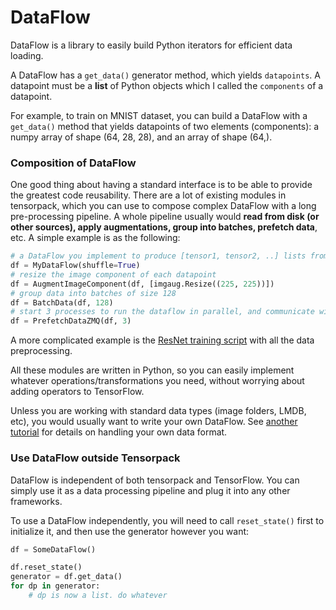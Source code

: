
# DataFlow

DataFlow is a library to easily build Python iterators for efficient data loading.

A DataFlow has a `get_data()` generator method,
which yields `datapoints`.
A datapoint must be a **list** of Python objects which I called the `components` of a datapoint.

For example, to train on MNIST dataset, you can build a DataFlow with a `get_data()` method
that yields datapoints of two elements (components):
a numpy array of shape (64, 28, 28), and an array of shape (64,).

### Composition of DataFlow
One good thing about having a standard interface is to be able to provide
the greatest code reusability.
There are a lot of existing modules in tensorpack, which you can use to compose
complex DataFlow with a long pre-processing pipeline. A whole pipeline usually
would __read from disk (or other sources), apply augmentations, group into batches,
prefetch data__, etc. A simple example is as the following:

````python
# a DataFlow you implement to produce [tensor1, tensor2, ..] lists from whatever sources:
df = MyDataFlow(shuffle=True)
# resize the image component of each datapoint
df = AugmentImageComponent(df, [imgaug.Resize((225, 225))])
# group data into batches of size 128
df = BatchData(df, 128)
# start 3 processes to run the dataflow in parallel, and communicate with ZeroMQ
df = PrefetchDataZMQ(df, 3)
````
A more complicated example is the [ResNet training script](../examples/ResNet/imagenet-resnet.py)
with all the data preprocessing.

All these modules are written in Python,
so you can easily implement whatever operations/transformations you need,
without worrying about adding operators to TensorFlow.

Unless you are working with standard data types (image folders, LMDB, etc),
you would usually want to write your own DataFlow.
See [another tutorial](http://tensorpack.readthedocs.io/en/latest/tutorial/extend/dataflow.html)
for details on handling your own data format.

<!--
   - TODO mention RL, distributed data, and zmq operator in the future.
	 -->

### Use DataFlow outside Tensorpack
DataFlow is independent of both tensorpack and TensorFlow.
You can simply use it as a data processing pipeline and plug it into any other frameworks.

To use a DataFlow independently, you will need to call `reset_state()` first to initialize it,
and then use the generator however you want:
```python
df = SomeDataFlow()

df.reset_state()
generator = df.get_data()
for dp in generator:
	# dp is now a list. do whatever
```
